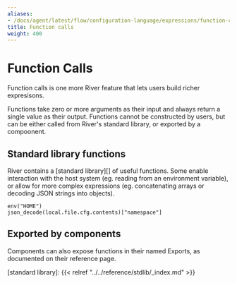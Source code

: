 ```yaml
---
aliases:
- /docs/agent/latest/flow/configuration-language/expressions/function-calls
title: Function calls
weight: 400
---
```


# Function Calls
Function calls is one more River feature that lets users build richer
expresisons.

Functions take zero or more arguments as their input and always return a single
value as their output. Functions cannot be constructed by users, but can be
either called from River's standard library, or exported by a compoonent.

## Standard library functions
River contains a [standard library][] of useful functions. Some enable
interaction with the host system (eg. reading from an environment variable), or
allow for more complex expressions (eg. concatenating arrays or decoding JSON
strings into objects).
```river
env("HOME")
json_decode(local.file.cfg.contents)["namespace"]
```

## Exported by components
Components can also expose functions in their named Exports, as documented on
their reference page. 

[standard library]: {{< relref "../../reference/stdlib/_index.md" >}}
